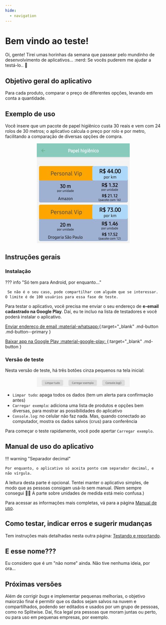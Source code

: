 ```yaml
---
hide:
  - navigation
---
```

# Bem vindo ao teste!

Oi, gente! Tirei umas horinhas da semana que passear pelo mundinho de desenvolvimento de aplicativos... :nerd: Se vocês puderem me ajudar a testá-lo.. :pray:


## Objetivo geral do aplicativo


Para cada produto, comparar o preço de diferentes opções, levando em conta a quantidade.

## Exemplo de uso

Você insere que um pacote de papel higiênico custa 30 reais e vem com 24 rolos de 30 metros; o aplicativo calcula o preço por rolo e por metro, facilitando a comparação de diversas opções de compra.

<div align="center"> <img src="assets/tela_papel_higienico_300px.jpg"></div>

## Instruções gerais

### Instalação

??? info "Só tem para Android, por enquanto..."

     Se não é o seu caso, pode compartilhar com alguém que se interessar. O limite é de 100 usuários para essa fase de teste.

Para testar o aplicativo, você precisa me enviar o seu endereço de **e-email cadastrado na Google Play**. Daí, eu te incluo na lista de testadores e você poderá instalar o aplicativo.

[Enviar endereço de email :material-whatsapp:](https://wa.me/5511983843193?text=Oi!%20Pode%20me%20incluir%20na%20lista%20de%20teste!%20Meu%20e-mail%20na%20Google%20Play%20%C3%A9:){:target="_blank" .md-button .md-button--primary  }

[Baixar app na Google Play :material-google-play: ](https://play.google.com/apps/testing/com.gkaneto.Comparador){:target="_blank" .md-button }

### Versão de teste

Nesta versão de teste, há três botões cinza pequenos na tela inicial:

<div align="center"> <img src="assets/tela_botoes_teste_300px.jpg"></div>


- `Limpar tudo`: apaga todos os dados (tem um alerta para confirmação antes)
- `Carregar exemplo`: adiciona uma lista de produtos e opções bem diversas, para mostrar as possibilidades do aplicativo
- `Console.log`: no celular não faz nada. Mas, quando conectado ao computador, mostra os dados salvos (crus) para conferência

Para começar o teste rapidamente, você pode apertar `Carregar exemplo`.

## Manual de uso do aplicativo

!!! warning "Separador decimal"

    Por enquanto, o aplicativo só aceita ponto com separador decimal, e não vírgula. 

A leitura desta parte é opcional. Tentei manter o aplicativo simples, de modo que as pessoas consigam usá-lo sem manual. (Nem sempre consegui :grimacing::sweat_smile: A parte sobre unidades de medida está meio confusa.)

Para acessar as informações mais completas, vá para a página [Manual de uso](instrucoes.md).

## Como testar, indicar erros e sugerir mudanças

Tem instruções mais detalhadas nesta outra página: [Testando e reportando](teste.md).

## E esse nome???

Eu considero que é um "não nome" ainda. Não tive nenhuma ideia, por ora...

## Próximas versões

Além de corrigir *bugs* e implementar pequenas melhorias, o objetivo maiorzão final é permitir que os dados sejam salvos na nuvem e compartilhados, podendo ser editados e usados por um grupo de pessoas, como no Splitwise. Daí, fica legal pra pessoas que moram juntas ou perto, ou para uso em pequenas empresas, por exemplo.


